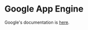 Google App Engine
=================

Google's documentation is
[here](https://developers.google.com/appengine/docs/java/mail).

